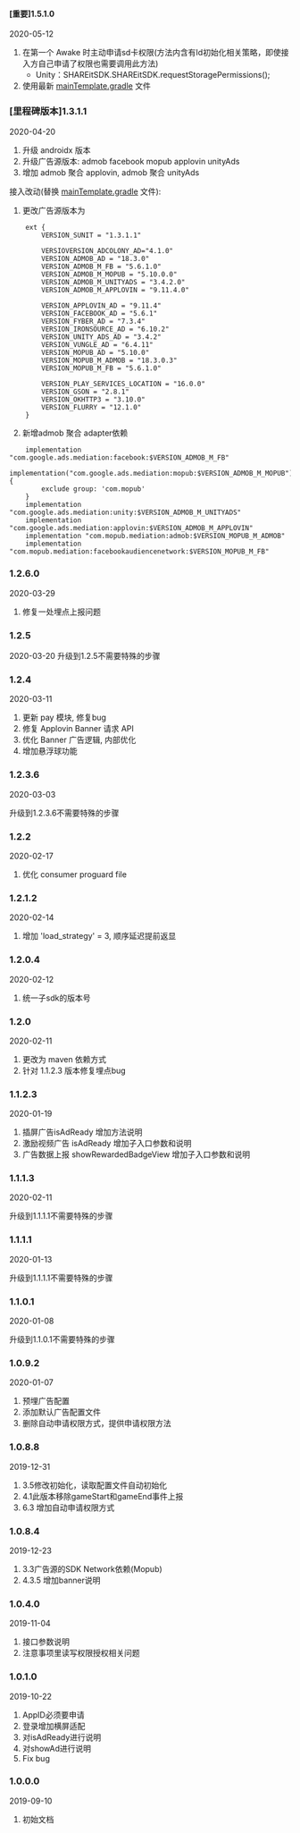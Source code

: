 
#### [重要]1.5.1.0
2020-05-12
1. 在第一个 Awake 时主动申请sd卡权限(方法内含有Id初始化相关策略，即使接入方自己申请了权限也需要调用此方法)
    * Unity：SHAREitSDK.SHAREitSDK.requestStoragePermissions();
2. 使用最新  [mainTemplate.gradle](https://github.com/sunitsdk/SUnitUnityDemo/blob/master/Assets/Plugins/Android/mainTemplate.gradle) 文件



### [里程碑版本]1.3.1.1
2020-04-20
1. 升级 androidx 版本
2. 升级广告源版本: admob facebook mopub applovin unityAds
3. 增加 admob 聚合 applovin, admob 聚合 unityAds

接入改动(替换 [mainTemplate.gradle](https://github.com/sunitsdk/SUnitDemo/blob/8c0068eb2b/app/shareit_sdk.gradle) 文件):
1. 更改广告源版本为
```
    ext {
        VERSION_SUNIT = "1.3.1.1"

        VERSIOVERSION_ADCOLONY_AD="4.1.0"
        VERSION_ADMOB_AD = "18.3.0"
        VERSION_ADMOB_M_FB = "5.6.1.0"
        VERSION_ADMOB_M_MOPUB = "5.10.0.0"
        VERSION_ADMOB_M_UNITYADS = "3.4.2.0"
        VERSION_ADMOB_M_APPLOVIN = "9.11.4.0"

        VERSION_APPLOVIN_AD = "9.11.4"
        VERSION_FACEBOOK_AD = "5.6.1"
        VERSION_FYBER_AD = "7.3.4"
        VERSION_IRONSOURCE_AD = "6.10.2"
        VERSION_UNITY_ADS_AD = "3.4.2"
        VERSION_VUNGLE_AD = "6.4.11"
        VERSION_MOPUB_AD = "5.10.0"
        VERSION_MOPUB_M_ADMOB = "18.3.0.3"
        VERSION_MOPUB_M_FB = "5.6.1.0"

        VERSION_PLAY_SERVICES_LOCATION = "16.0.0"
        VERSION_GSON = "2.8.1"
        VERSION_OKHTTP3 = "3.10.0"
        VERSION_FLURRY = "12.1.0"
    }
 ```

2. 新增admob 聚合 adapter依赖
```
    implementation "com.google.ads.mediation:facebook:$VERSION_ADMOB_M_FB"
    implementation("com.google.ads.mediation:mopub:$VERSION_ADMOB_M_MOPUB") {
        exclude group: 'com.mopub'
    }
    implementation "com.google.ads.mediation:unity:$VERSION_ADMOB_M_UNITYADS"
    implementation "com.google.ads.mediation:applovin:$VERSION_ADMOB_M_APPLOVIN"
    implementation "com.mopub.mediation:admob:$VERSION_MOPUB_M_ADMOB"
    implementation "com.mopub.mediation:facebookaudiencenetwork:$VERSION_MOPUB_M_FB"
```


### 1.2.6.0

2020-03-29

1. 修复一处埋点上报问题

### 1.2.5

2020-03-20
升级到1.2.5不需要特殊的步骤

### 1.2.4
2020-03-11
1. 更新 pay 模块, 修复bug
2. 修复 Applovin Banner 请求 API
3. 优化 Banner 广告逻辑, 内部优化
4. 增加悬浮球功能

### 1.2.3.6

2020-03-03

升级到1.2.3.6不需要特殊的步骤

### 1.2.2

2020-02-17

1. 优化 consumer proguard file

### 1.2.1.2
2020-02-14

1. 增加 'load_strategy' = 3, 顺序延迟提前返显

### 1.2.0.4

2020-02-12
1. 统一子sdk的版本号

### 1.2.0

2020-02-11

1. 更改为 maven 依赖方式
2. 针对 1.1.2.3 版本修复埋点bug

### 1.1.2.3

2020-01-19

1. 插屏广告isAdReady 增加方法说明
2. 激励视频广告 isAdReady 增加子入口参数和说明
3. 广告数据上报 showRewardedBadgeView 增加子入口参数和说明

### 1.1.1.3

2020-02-11

升级到1.1.1.1不需要特殊的步骤

### 1.1.1.1

2020-01-13

升级到1.1.1.1不需要特殊的步骤

### 1.1.0.1

2020-01-08

升级到1.1.0.1不需要特殊的步骤

### 1.0.9.2

2020-01-07

1. 预埋广告配置
2. 添加默认广告配置文件
3. 删除自动申请权限方式，提供申请权限方法

### 1.0.8.8

2019-12-31

1. 3.5修改初始化，读取配置文件自动初始化
2. 4.1此版本移除gameStart和gameEnd事件上报
3. 6.3 增加自动申请权限方式

### 1.0.8.4

2019-12-23

1. 3.3广告源的SDK Network依赖(Mopub)
2. 4.3.5 增加banner说明

### 1.0.4.0

2019-11-04

1. 接口参数说明
2. 注意事项里读写权限授权相关问题

### 1.0.1.0

2019-10-22

1. AppID必须要申请
2. 登录增加横屏适配
3. 对isAdReady进行说明
4. 对showAd进行说明
5. Fix bug

### 1.0.0.0

2019-09-10

1. 初始文档
